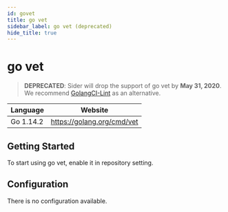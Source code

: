 ```yaml
---
id: govet
title: go vet
sidebar_label: go vet (deprecated)
hide_title: true
---
```


# go vet

> **DEPRECATED**: Sider will drop the support of go vet by **May 31, 2020**. We recommend [GolangCI-Lint](golangci-lint.md) as an alternative.

| Language  | Website                    |
| --------- | -------------------------- |
| Go 1.14.2 | https://golang.org/cmd/vet |

## Getting Started

To start using go vet, enable it in repository setting.

## Configuration

There is no configuration available.
